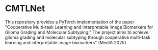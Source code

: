 # CMTLNet
This repository provides a PyTorch implementation of the paper "Cooperative Multi-task Learning and Interpretable Image Biomarkers for Glioma Grading and Molecular Subtyping." The project aims to achieve glioma grading and molecular subtyping through cooperative multi-task learning and interpretable image biomarkers" (MedIA 2025)
